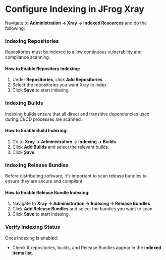# Configure Indexing in JFrog Xray

Navigate to **Administration → Xray → Indexed Resources** and do the following:&#x20;

### **Indexing Repositories**

Repositories must be indexed to allow continuous vulnerability and compliance scanning.

#### **How to Enable Repository Indexing:**

1. Under **Repositories**, click **Add Repositories**.
2. Select the repositories you want Xray to index.
3. Click **Save** to start indexing.

### **Indexing Builds**

Indexing builds ensure that all direct and transitive dependencies used during CI/CD processes are scanned.

#### **How to Enable Build Indexing:**

1. Go to **Xray → Administration → Indexing → Builds**.
2. Click **Add Builds** and select the relevant builds.
3. Click **Save**.

### **Indexing Release Bundles**

Before distributing software, it's important to scan release bundles to ensure they are secure and compliant.

#### **How to Enable Release Bundle Indexing:**

1. Navigate to **Xray → Administration → Indexing → Release Bundles**.
2. Click **Add Release Bundles** and select the bundles you want to scan.
3. Click **Save** to start indexing.

### **Verify Indexing Status**

Once indexing is enabled:

* Check if repositories, builds, and Release Bundles appear in the **indexed items list**.&#x20;
